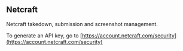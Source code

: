## Netcraft

Netcraft takedown, submission and screenshot management.

To generate an API key, go to [https://account.netcraft.com/security](https://account.netcraft.com/security)


